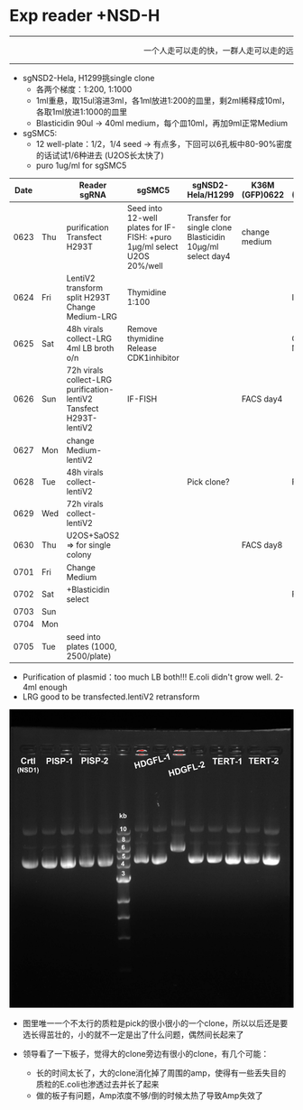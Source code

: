 # Exp reader +NSD-H

------------------------

<p align='right'>一个人走可以走的快，一群人走可以走的远</p>

--------------

+ sgNSD2-Hela, H1299挑single clone
  + 各两个梯度：1:200, 1:1000
  + 1ml重悬，取15ul溶进3ml，各1ml放进1:200的皿里，剩2ml稀释成10ml，各取1ml放进1:1000的皿里
  + Blasticidin 90ul → 40ml medium，每个皿10ml，再加9ml正常Medium
+ sgSMC5:
  + 12 well-plate：1/2，1/4 seed → 有点多，下回可以6孔板中80-90%密度的话试试1/6种进去 (U2OS长太快了)
  + puro 1ug/ml for sgSMC5

| Date |      | Reader sgRNA                                                 | sgSMC5                                                       | sgNSD2-Hela/H1299                                            | K36M (GFP)0622 | sgFANCM (T2.1)0624 |
| ---- | ---- | ------------------------------------------------------------ | ------------------------------------------------------------ | ------------------------------------------------------------ | -------------- | ------------------ |
| 0623 | Thu  | purification<br>Transfect H293T                              | Seed into 12-well plates for IF-FISH:   +puro 1μg/ml select U2OS 20%/well | Transfer for single clone<br>Blasticidin 10μg/ml select day4 | change medium  |                    |
| 0624 | Fri  | LentiV2 transform<br>split H293T<br>Change Medium-LRG        | Thymidine 1:100                                              |                                                              |                | Infection          |
| 0625 | Sat  | 48h virals collect-LRG<br>4ml LB broth o/n                   | Remove thymidine Release  CDK1inhibitor                      |                                                              |                | Change Medium      |
| 0626 | Sun  | 72h virals collect-LRG<br>purification-lentiV2<br/>Tansfect H293T-lentiV2 | IF-FISH                                                      |                                                              | FACS day4      |                    |
| 0627 | Mon  | change Medium-lentiV2                                        |                                                              |                                                              |                |                    |
| 0628 | Tue  | 48h virals collect-lentiV2                                   |                                                              | Pick clone?                                                  |                | FACS day4          |
| 0629 | Wed  | 72h virals collect-lentiV2                                   |                                                              |                                                              |                |                    |
| 0630 | Thu  | U2OS+SaOS2  => for single colony                             |                                                              |                                                              | FACS day8      |                    |
| 0701 | Fri  | Change Medium                                                |                                                              |                                                              |                |                    |
| 0702 | Sat  | +Blasticidin select                                          |                                                              |                                                              |                | FACS day8          |
| 0703 | Sun  |                                                              |                                                              |                                                              |                |                    |
| 0704 | Mon  |                                                              |                                                              |                                                              |                |                    |
| 0705 | Tue  | seed into plates (1000, 2500/plate)                          |                                                              |                                                              |                |                    |

+ Purification of plasmid：too much LB both!!! E.coli didn't grow well. 2-4ml enough
+ LRG good to be transfected.lentiV2 retransform

<img src="images/plasmid0623.jpg" alt="pcr结果，貌似还可以" style="zoom:80%;" />


+ 图里唯一一个不太行的质粒是pick的很小很小的一个clone，所以以后还是要选长得茁壮的，小的就不一定是出了什么问题，偶然间长起来了

+ 领导看了一下板子，觉得大的clone旁边有很小的clone，有几个可能：
  + 长的时间太长了，大的clone消化掉了周围的amp，使得有一些丢失目的质粒的E.coli也渗透过去并长了起来
  + 做的板子有问题，Amp浓度不够/倒的时候太热了导致Amp失效了

